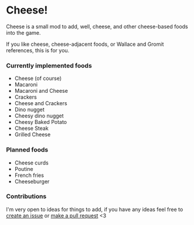 # Cheese!

Cheese is a small mod to add, well, cheese, and other cheese-based foods into the game.

If you like cheese, cheese-adjacent foods, or Wallace and Gromit references, this is for you.

### Currently implemented foods

-   Cheese (of course)
-   Macaroni
-   Macaroni and Cheese
-   Crackers
-   Cheese and Crackers
-   Dino nugget
-   Cheesy dino nugget
-   Cheesy Baked Potato
-   Cheese Steak
-   Grilled Cheese

### Planned foods

-   Cheese curds
-   Poutine
-   French fries
-   Cheeseburger

### Contributions

I'm very open to ideas for things to add, if you have any ideas feel free to [create an issue](https://github.com/Jaxydog/Cheese/issues) or [make a pull request](https://github.com/Jaxydog/Cheese/pulls) <3
